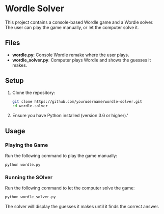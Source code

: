 # Wordle Solver

This project contains a console-based Wordle game and a Wordle solver. The user can play the game manually, or let the computer solve it.

## Files

- **wordle.py**: Console Wordle remake where the user plays.
- **wordle_solver.py**: Computer plays Wordle and shows the guesses it makes.

## Setup

1. Clone the repository:

   ```sh
   git clone https://github.com/yourusername/wordle-solver.git
   cd wordle-solver
   ```

2. Ensure you have Python installed (version 3.6 or higher).'

## Usage

### Playing the Game

Run the following command to play the game manually:

```sh
python wordle.py
```

### Running the SOlver

Run the following command to let the computer solve the game:

```sh
python wordle_solver.py
```

The solver will display the guesses it makes until it finds the correct answer.
